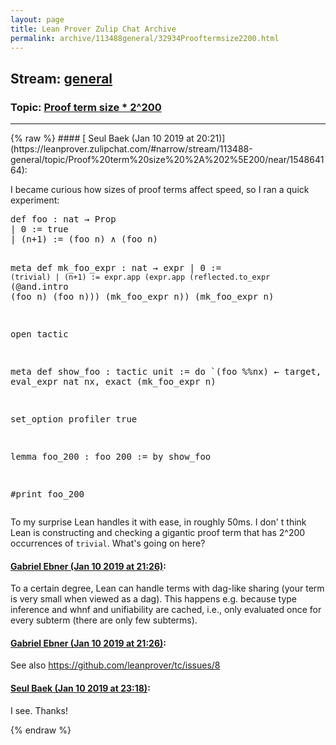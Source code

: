 ```yaml
---
layout: page
title: Lean Prover Zulip Chat Archive 
permalink: archive/113488general/32934Prooftermsize2200.html
---
```


## Stream: [general](https://leanprover-community.github.io/archive/113488general/index.html)
### Topic: [Proof term size * 2^200](https://leanprover-community.github.io/archive/113488general/32934Prooftermsize2200.html)

---

<base href="https://leanprover.zulipchat.com">
{% raw %}
#### [ Seul Baek (Jan 10 2019 at 20:21)](https://leanprover.zulipchat.com/#narrow/stream/113488-general/topic/Proof%20term%20size%20%2A%202%5E200/near/154864164):
<p>I became curious how sizes of proof terms affect speed, so I ran a quick experiment: </p>
<div class="codehilite"><pre><span></span>def foo : nat → Prop
| 0 := true
| (n+1) := (foo n) ∧ (foo n)

meta def mk_foo_expr : nat → expr
| 0 := `(trivial)
| (n+1) :=
  expr.app
    (expr.app
      (reflected.to_expr `(@and.intro (foo n) (foo n)))
      (mk_foo_expr n))
    (mk_foo_expr n)

open tactic

meta def show_foo : tactic unit :=
do `(foo %%nx) ← target,
   n ← eval_expr nat nx,
   exact (mk_foo_expr n)

set_option profiler true

lemma foo_200 : foo 200 :=
by show_foo

#print foo_200
</pre></div>


<p>To my surprise Lean handles it with ease, in roughly 50ms. I don' t think Lean is constructing and checking a gigantic proof term that has 2^200 occurrences of <code>trivial</code>. What's going on here?</p>

#### [ Gabriel Ebner (Jan 10 2019 at 21:26)](https://leanprover.zulipchat.com/#narrow/stream/113488-general/topic/Proof%20term%20size%20%2A%202%5E200/near/154868623):
<p>To a certain degree, Lean can handle terms with dag-like sharing (your term is very small when viewed as a dag).  This happens e.g. because type inference and whnf and unifiability are cached, i.e., only evaluated once for every subterm (there are only few subterms).</p>

#### [ Gabriel Ebner (Jan 10 2019 at 21:26)](https://leanprover.zulipchat.com/#narrow/stream/113488-general/topic/Proof%20term%20size%20%2A%202%5E200/near/154868637):
<p>See also <a href="https://github.com/leanprover/tc/issues/8" target="_blank" title="https://github.com/leanprover/tc/issues/8">https://github.com/leanprover/tc/issues/8</a></p>

#### [ Seul Baek (Jan 10 2019 at 23:18)](https://leanprover.zulipchat.com/#narrow/stream/113488-general/topic/Proof%20term%20size%20%2A%202%5E200/near/154876865):
<p>I see. Thanks!</p>


{% endraw %}
